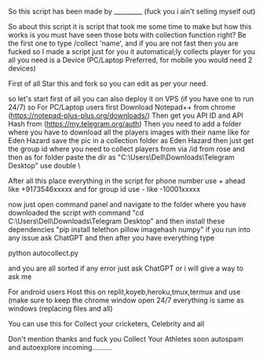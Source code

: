 So this script has been made by _________ (fuck you i ain't selling myself out)

So about this script it is script that took me some time to make but how this works is you must have seen those bots with collection function right? Be the first one to type /collect 'name', and if you are not fast then you are fucked so I made a script just for you
it automatical;ly collects player for you all you need is a Device (PC/Laptop Preferred, for mobile you would need 2 devices)

First of all Star this and fork so you can edit as per your need.

so let's start first of all you can also deploy it on VPS (if you have one to run 24/7)
so For PC/Laptop users first
Download Notepad++ from chrome (https://notepad-plus-plus.org/downloads/)
Then get you API ID and API Hash from (https://my.telegram.org/auth)
Then you need to add a folder where you have to download all the players images with their name like for Eden Hazard save the pic in a collection folder as Eden Hazard 
then just get the group id where you need to collect players from via /id from rose 
and then as for folder paste the dir as "C:\\Users\\Dell\\Downloads\\Telegram Desktop" use double \\

After all this place everything in the script for phone number use + ahead like +9173546xxxxx and for group id use - like -10001xxxxx

now just open command panel and navigate to the folder where you have downloaded the script with command "cd C:\Users\Dell\Downloads\Telegram Desktop"
and then install these dependencies "pip install telethon pillow imagehash numpy" if you run into any issue ask ChatGPT
and then after you have everything type 

python autocollect.py

and you are all sorted if any error just ask ChatGPT or i will give a way to ask me 

For android users 
Host this on replit,koyeb,heroku,tmux,termux and use (make sure to keep the chrome window open 24/7 everything is same as windows (replacing files and all)

You can use this for Collect your cricketers, Celebrity and all 

Don't mention thanks and fuck you Collect Your Athletes
soon autospam and autoexplore incoming..........
